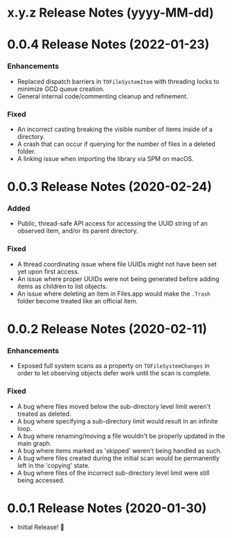 x.y.z Release Notes (yyyy-MM-dd)
=============================================================

0.0.4 Release Notes (2022-01-23)
=============================================================

### Enhancements

* Replaced dispatch barriers in `TOFileSystemItem` with threading locks to minimize GCD queue creation.
* General internal code/commenting cleanup and refinement.

### Fixed

* An incorrect casting breaking the visible number of items inside of a directory.
* A crash that can occur if querying for the number of files in a deleted folder.
* A linking issue when importing the library via SPM on macOS.

0.0.3 Release Notes (2020-02-24)
=============================================================

### Added

* Public, thread-safe API access for accessing the UUID string of an observed item, 
    and/or its parent directory.

### Fixed

* A thread coordinating issue where file UUIDs might not have
    been set yet upon first access.
* An issue where proper UUIDs were not being generated before 
    adding items as children to list objects.
* An issue where deleting an item in Files.app would make the 
    `.Trash` folder become treated like an official item.

0.0.2 Release Notes (2020-02-11)
=============================================================

### Enhancements

* Exposed full system scans as a property on `TOFileSystemChanges` in order to let
    observing objects defer work until the scan is complete.

### Fixed

* A bug where files moved below the sub-directory level limit weren't treated as deleted.
* A bug where specifying a sub-directory limit would result in an infinite loop.
* A bug where renaming/moving a file wouldn't be properly updated in the main graph.
* A bug where items marked as 'skipped' weren't being handled as such.
* A bug where files created during the initial scan would be permanently left in the 'copying' state.
* A bug where files of the incorrect sub-directory level limit were still being accessed.

0.0.1 Release Notes (2020-01-30)
=============================================================

* Initial Release! 🎉
